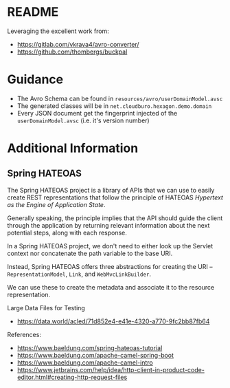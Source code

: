 # README

Leveraging the excellent work from:

* https://gitlab.com/vkrava4/avro-converter/
* https://github.com/thombergs/buckpal

# Guidance

* The Avro Schema can be found in `resources/avro/userDomainModel.avsc`
* The generated classes will be in `net.cloudburo.hexagon.demo.domain`
* Every JSON document get the fingerprint injected of the `userDomainModel.avsc` (i.e. it's version number)


# Additional Information

## Spring HATEOAS
The Spring HATEOAS project is a library of APIs that we can use to easily create REST representations that follow the 
principle of HATEOAS _Hypertext as the Engine of Application State_.

Generally speaking, the principle implies that the API should guide the client through the application by returning 
relevant information about the next potential steps, along with each response.

In a Spring HATEOAS project, we don't need to either look up the Servlet context nor concatenate the path variable to 
the base URI.

Instead, Spring HATEOAS offers three abstractions for creating the URI – `RepresentationModel`, `Link`, and 
`WebMvcLinkBuilder`. 

We can use these to create the metadata and associate it to the resource representation.

Large Data Files for Testing

* https://data.world/acled/71d852e4-e41e-4320-a770-9fc2bb87fb64


References: 

*   https://www.baeldung.com/spring-hateoas-tutorial
*   https://www.baeldung.com/apache-camel-spring-boot
*   https://www.baeldung.com/apache-camel-intro
*   https://www.jetbrains.com/help/idea/http-client-in-product-code-editor.html#creating-http-request-files



